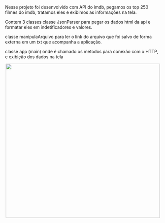 Nesse projeto foi desenvolvido com API do imdb, pegamos os top 250 filmes do imdb, tratamos eles e exibimos as informações na tela.

Contem 3 classes
classe JsonParser para pegar os dados html da api e formatar eles em indetificadores e valores.

classe manipulaArquivo para ler o link do arquivo que foi salvo de forma externa em um txt que acompanha a aplicação.

classe app (main) onde é chamado os metodos para conexão com o HTTP, e exibição dos dados na tela

<div align = "center">
<img src = "https://user-images.githubusercontent.com/61166867/228916937-c1996652-e6db-4f9f-8173-d3ea0c63ff63.png" width= "500px" />
</div>
